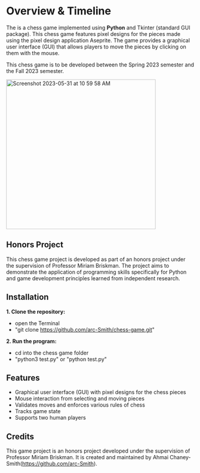 # Overview & Timeline
The is a chess game implemented using **Python** and Tkinter (standard GUI package). This chess game features pixel designs for the pieces made using the pixel design application Aseprite. The game provides a graphical user interface (GUI) that allows players to move the pieces by clicking on them with the mouse.

This chess game is to be developed between the Spring 2023 semester and the Fall 2023 semester.

<img width="400" alt="Screenshot 2023-05-31 at 10 59 58 AM" src="https://github.com/arc-Smith/Chess-Game/assets/98622773/3e996dcc-4882-42bb-8d14-4b0b267d7bfd">

## Honors Project
This chess game project is developed as part of an honors project under the supervision of Professor Miriam Briskman. The project aims to demonstrate the application of programming skills specifically for Python and game development principles learned from independent research.

## Installation
**1. Clone the repository:** 
- open the Terminal
- "git clone https://github.com/arc-Smith/chess-game.git"

**2. Run the program:**
- cd into the chess game folder
- "python3 test.py" or "python test.py"

## Features
- Graphical user interface (GUI) with pixel designs for the chess pieces
- Mouse interaction from selecting and moving pieces
- Validates moves and enforces various rules of chess
- Tracks game state
- Supports two human players

## Credits
This game project is an honors project developed under the supervision of Professor Miriam Briskman. It is created and maintained by Ahmai Chaney-Smith(https://github.com/arc-Smith).
